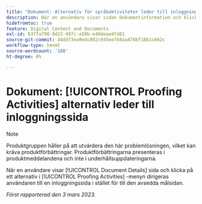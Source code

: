 ```yaml
---
title: "Dokument: Alternativ för språkaktiviteter leder till inloggningssida"
description: När en användare visar sidan Dokumentinformation och klickar på ett alternativ på menyn Korrekturaktiviteter dirigeras användaren till en inloggningssida i stället för till den avsedda målsidan.
hidefromtoc: true
feature: Digital Content and Documents
exl-id: 637fa798-9d23-497c-a50b-e40deaa4fd61
source-git-commit: d4dd73ea9edc802c945ee7b8aa478bf18b1c662c
workflow-type: tm+mt
source-wordcount: '108'
ht-degree: 0%

---
```


# Dokument: [!UICONTROL Proofing Activities] alternativ leder till inloggningssida

<!--This article is on WF and WFP TOCs-->
<!--Converted to story-->

>[!NOTE]
>
>Produktgruppen håller på att utvärdera den här problemlösningen, vilket kan kräva produktförbättringar. Produktförbättringarna presenteras i produktmeddelandena och inte i underhållsuppdateringarna.

När en användare visar [!UICONTROL Document Details] sida och klicka på ett alternativ i [!UICONTROL Proofing Activities] -menyn dirigeras användaren till en inloggningssida i stället för till den avsedda målsidan.

_Först rapporterad den 3 mars 2023._
